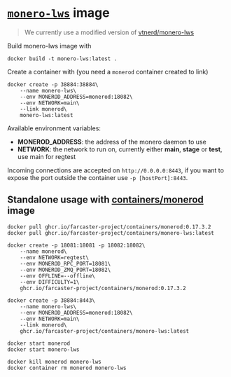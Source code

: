 # [`monero-lws`](https://github.com/TheCharlatan/monero-lws) image

> We currently use a modified version of [vtnerd/monero-lws](https://github.com/vtnerd/monero-lws)

Build monero-lws image with

```
docker build -t monero-lws:latest .
```

Create a container with (you need a `monerod` container created to link)

```
docker create -p 38884:38884\
    --name monero-lws\
    --env MONEROD_ADDRESS=monerod:18082\
    --env NETWORK=main\
    --link monerod\
    monero-lws:latest
```

Available environment variables:

- **MONEROD_ADDRESS**: the address of the monero daemon to use
- **NETWORK**: the network to run on, currently either **main**, **stage** or **test**, use main for regtest

Incoming connections are accepted on `http://0.0.0.0:8443`, if you want to expose the port outside the container use `-p [hostPort]:8443`.

## Standalone usage with [containers/monerod](https://github.com/farcaster-project/containers/tree/main/monerod) image

```
docker pull ghcr.io/farcaster-project/containers/monerod:0.17.3.2
docker pull ghcr.io/farcaster-project/containers/monero-lws:latest

docker create -p 18081:18081 -p 18082:18082\
    --name monerod\
    --env NETWORK=regtest\
    --env MONEROD_RPC_PORT=18081\
    --env MONEROD_ZMQ_PORT=18082\
    --env OFFLINE=--offline\
    --env DIFFICULTY=1\
    ghcr.io/farcaster-project/containers/monerod:0.17.3.2

docker create -p 38884:8443\
    --name monero-lws\
    --env MONEROD_ADDRESS=monerod:18082\
    --env NETWORK=main\
    --link monerod\
    ghcr.io/farcaster-project/containers/monero-lws:latest

docker start monerod
docker start monero-lws

docker kill monerod monero-lws
docker container rm monerod monero-lws
```
